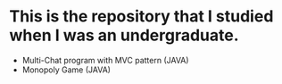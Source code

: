 # This is the repository that I studied when I was an undergraduate.
* Multi-Chat program with MVC pattern (JAVA)
* Monopoly Game (JAVA)


